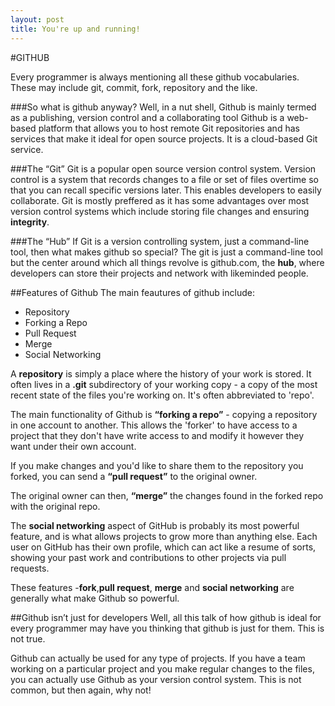 ```yaml
---
layout: post
title: You're up and running!
---
```


#GITHUB

Every programmer is always mentioning all these github vocabularies. These may include git, commit, fork, repository and the like.


###So what is github anyway?
Well, in a nut shell, Github is mainly termed as a publishing, version control and a collaborating tool
Github is a web-based platform that allows you to host remote Git repositories and has services that make it ideal for open source projects.
It is a cloud-based Git service.

###The “Git” 
Git is a popular open source version control system. Version control is a system that records changes to a file or set of files overtime so that you can recall specific versions later.
This enables developers to easily collaborate.
Git is mostly preffered as it has some advantages over most version control systems which include storing file changes and ensuring **integrity**.


###The “Hub” 
If Git is a version controlling system, just a command-line tool, then what makes github so special?
The git is just a command-line tool but the center around which all things revolve is github.com, the **hub**, where developers can store their projects and network with likeminded people.

##Features of Github
The main feautures of github include:

* Repository
* Forking a Repo
* Pull Request
* Merge
* Social Networking

A **repository** is simply a place where the history of your work is stored. It often lives in a **.git** subdirectory of your working copy - a copy of the most recent state of the files you're working on. It's often abbreviated to 'repo'.

The main functionality of Github is **“forking a repo”** - copying a repository in one account to another. This allows the 'forker' to have access to a project that they don't have write access to and modify it however they want under their own account.

If you make changes and you'd like to share them to the repository you forked, you can send a **“pull request”** to the original owner.

The original owner can then, **“merge”** the changes found in the forked repo with the original repo.

The **social networking** aspect of GitHub is probably its most powerful feature, and is what allows projects to grow more than anything else. Each user on GitHub has their own profile, which can act like a resume of sorts, showing your past work and contributions to other projects via pull requests.

These features -**fork**,**pull request**, **merge** and **social networking** are generally what make Github so powerful.


##Github isn’t just for developers
Well, all this talk of how github is ideal for every programmer may have you thinking that github is just for them. This is not true.

Github can actually be used for any type of projects. If you have a team working on a particular project and you make regular changes to the files, you can actually use Github as your version control system. This is not common, but then again, why not!

